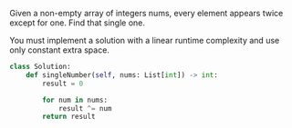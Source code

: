 Given a non-empty array of integers nums, every element appears twice except for one. Find that single one.

You must implement a solution with a linear runtime complexity and use only constant extra space.

```Python
class Solution:
    def singleNumber(self, nums: List[int]) -> int:
        result = 0

        for num in nums:
            result ^= num
        return result
```

